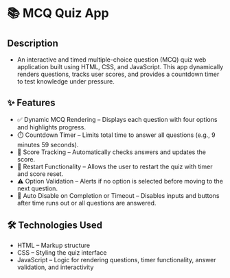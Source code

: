# 📚 MCQ Quiz App

## Description
- An interactive and timed multiple-choice question (MCQ) quiz web application built using HTML, CSS, and JavaScript. This app dynamically renders questions, tracks user scores, and provides a countdown timer to test knowledge under pressure.

## ✨ Features
- ✅ Dynamic MCQ Rendering – Displays each question with four options and highlights progress.
- ⏱️ Countdown Timer – Limits total time to answer all questions (e.g., 9 minutes 59 seconds).
- 🧠 Score Tracking – Automatically checks answers and updates the score.
- 🔁 Restart Functionality – Allows the user to restart the quiz with timer and score reset.
- ⚠️ Option Validation – Alerts if no option is selected before moving to the next question.
- 🚫 Auto Disable on Completion or Timeout – Disables inputs and buttons after time runs out or all questions are answered.

## 🛠 Technologies Used
- HTML – Markup structure
- CSS – Styling the quiz interface
- JavaScript – Logic for rendering questions, timer functionality, answer validation, and interactivity